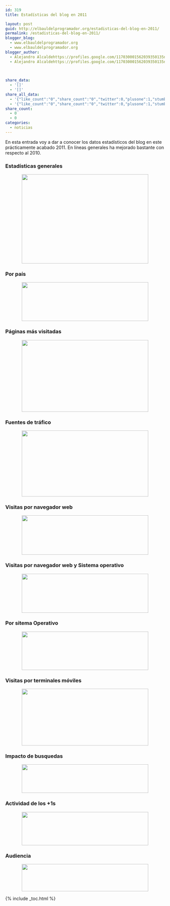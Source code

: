 ```yaml
---
id: 319
title: Estadísticas del blog en 2011

layout: post
guid: http://elbauldelprogramador.org/estadisticas-del-blog-en-2011/
permalink: /estadisticas-del-blog-en-2011/
blogger_blog:
  - www.elbauldelprogramador.org
  - www.elbauldelprogramador.org
blogger_author:
  - Alejandro Alcaldehttps://profiles.google.com/117030001562039350135noreply@blogger.com
  - Alejandro Alcaldehttps://profiles.google.com/117030001562039350135noreply@blogger.com

  
  
share_data:
  - '[]'
  - '[]'
share_all_data:
  - '{"like_count":"0","share_count":"0","twitter":0,"plusone":1,"stumble":0,"pinit":0,"count":1,"time":1333551754}'
  - '{"like_count":"0","share_count":"0","twitter":0,"plusone":1,"stumble":0,"pinit":0,"count":1,"time":1333551754}'
share_count:
  - 0
  - 0
categories:
  - noticias
---
```

En esta entrada voy a dar a conocer los datos estadísticos del blog en este prácticamente acabado 2011. En líneas generales ha mejorado bastante con respecto al 2010.

### Estadísticas generales

<div class="separator" style="clear: both; text-align: center;">
  <a href="https://4.bp.blogspot.com/-EMdVRpJjx2w/TvuRkE82FhI/AAAAAAAACBA/tYkT8PSbBmo/s1600/Screenshot.png" imageanchor="1" style="margin-left:1em; margin-right:1em"><img border="0" height="281" width="400" src="https://4.bp.blogspot.com/-EMdVRpJjx2w/TvuRkE82FhI/AAAAAAAACBA/tYkT8PSbBmo/s400/Screenshot.png" /></a>
</div>

### Por país

<div class="separator" style="clear: both; text-align: center;">
  <a href="https://3.bp.blogspot.com/-2Ie-OUtriWc/TvuR1kyH4HI/AAAAAAAACBM/_Jr_XzGGWs0/s1600/Screenshot-1.png" imageanchor="1" style="margin-left:1em; margin-right:1em"><img border="0" height="122" width="400" src="https://3.bp.blogspot.com/-2Ie-OUtriWc/TvuR1kyH4HI/AAAAAAAACBM/_Jr_XzGGWs0/s400/Screenshot-1.png" /></a>
</div>

### Páginas más visitadas

<div class="separator" style="clear: both; text-align: center;">
  <a href="https://3.bp.blogspot.com/-5nYyXGYUbp0/TvuSJZEA2YI/AAAAAAAACBY/m5SA-Dy4Aeg/s1600/Screenshot-2.png" imageanchor="1" style="margin-left:1em; margin-right:1em"><img border="0" height="226" width="400" src="https://3.bp.blogspot.com/-5nYyXGYUbp0/TvuSJZEA2YI/AAAAAAAACBY/m5SA-Dy4Aeg/s400/Screenshot-2.png" /></a>
</div>

### Fuentes de tráfico

<div class="separator" style="clear: both; text-align: center;">
  <a href="https://4.bp.blogspot.com/-jNgLiS6mNVE/TvuSWiGw3LI/AAAAAAAACBk/7YF94gpdI3Y/s1600/Screenshot-3.png" imageanchor="1" style="margin-left:1em; margin-right:1em"><img border="0" height="208" width="400" src="https://4.bp.blogspot.com/-jNgLiS6mNVE/TvuSWiGw3LI/AAAAAAAACBk/7YF94gpdI3Y/s400/Screenshot-3.png" /></a>
</div>

### Visitas por navegador web

<div class="separator" style="clear: both; text-align: center;">
  <a href="https://1.bp.blogspot.com/-sLBq4c0Fiig/TvuSlXz2OaI/AAAAAAAACBw/weyxrwPqagU/s1600/Screenshot-5.png" imageanchor="1" style="margin-left:1em; margin-right:1em"><img border="0" height="124" width="400" src="https://1.bp.blogspot.com/-sLBq4c0Fiig/TvuSlXz2OaI/AAAAAAAACBw/weyxrwPqagU/s400/Screenshot-5.png" /></a>
</div>

### Visitas por navegador web y Sistema operativo

<div class="separator" style="clear: both; text-align: center;">
  <a href="https://1.bp.blogspot.com/-_NvVI1FYUtA/TvuSt2DQ7jI/AAAAAAAACB8/rKhLANAh7rU/s1600/Screenshot-7.png" imageanchor="1" style="margin-left:1em; margin-right:1em"><img border="0" height="123" width="400" src="https://1.bp.blogspot.com/-_NvVI1FYUtA/TvuSt2DQ7jI/AAAAAAAACB8/rKhLANAh7rU/s400/Screenshot-7.png" /></a>
</div>

### Por sitema Operativo

<div class="separator" style="clear: both; text-align: center;">
  <a href="https://4.bp.blogspot.com/-IZ14L0eSkEc/TvuS5CRyB2I/AAAAAAAACCI/fE-nd7o7ZvY/s1600/Screenshot-6.png" imageanchor="1" style="margin-left:1em; margin-right:1em"><img border="0" height="121" width="400" src="https://4.bp.blogspot.com/-IZ14L0eSkEc/TvuS5CRyB2I/AAAAAAAACCI/fE-nd7o7ZvY/s400/Screenshot-6.png" /></a>
</div>

### Visitas por terminales móviles

<div class="separator" style="clear: both; text-align: center;">
  <a href="https://4.bp.blogspot.com/-nXz2W9vrKSE/TvuTBJ8awPI/AAAAAAAACCU/QBiPctGrzko/s1600/Screenshot-4.png" imageanchor="1" style="margin-left:1em; margin-right:1em"><img border="0" height="179" width="400" src="https://4.bp.blogspot.com/-nXz2W9vrKSE/TvuTBJ8awPI/AAAAAAAACCU/QBiPctGrzko/s400/Screenshot-4.png" /></a>
</div>

### Impacto de busquedas

<div class="separator" style="clear: both; text-align: center;">
  <a href="https://1.bp.blogspot.com/-JrG2ihjTojA/TvxphZqdd2I/AAAAAAAACCk/_XWrpKNjRf8/s1600/Screenshot.png" imageanchor="1" style="margin-left:1em; margin-right:1em"><img border="0" height="90" width="400" src="https://1.bp.blogspot.com/-JrG2ihjTojA/TvxphZqdd2I/AAAAAAAACCk/_XWrpKNjRf8/s400/Screenshot.png" /></a>
</div>

### Actividad de los +1s

<div class="separator" style="clear: both; text-align: center;">
  <a href="https://1.bp.blogspot.com/-V7-XwQ2Djc8/TvxpmwKz7hI/AAAAAAAACCw/gzrh_mLTK3k/s1600/Screenshot-1.png" imageanchor="1" style="margin-left:1em; margin-right:1em"><img border="0" height="105" width="400" src="https://1.bp.blogspot.com/-V7-XwQ2Djc8/TvxpmwKz7hI/AAAAAAAACCw/gzrh_mLTK3k/s400/Screenshot-1.png" /></a>
</div>

### Audiencia

<div class="separator" style="clear: both; text-align: center;">
  <a href="https://1.bp.blogspot.com/-hjIQHHBnFlM/TvxpmxavjQI/AAAAAAAACC8/j6inzd3a6iI/s1600/Screenshot-2.png" imageanchor="1" style="margin-left:1em; margin-right:1em"><img border="0" height="86" width="400" src="https://1.bp.blogspot.com/-hjIQHHBnFlM/TvxpmxavjQI/AAAAAAAACC8/j6inzd3a6iI/s400/Screenshot-2.png" /></a>
</div>



{% include _toc.html %}
